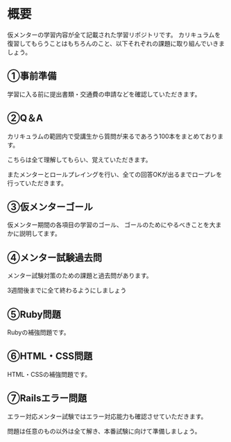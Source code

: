 # 概要
仮メンターの学習内容が全て記載された学習リポジトリです。
カリキュラムを復習してもらうことはもちろんのこと、以下それぞれの課題に取り組んでいきましょう。

## ①事前準備
学習に入る前に提出書類・交通費の申請などを確認していただきます。

## ②Q＆A
カリキュラムの範囲内で受講生から質問が来るであろう100本をまとめております。

こちらは全て理解してもらい、覚えていただきます。

またメンターとロールプレイングを行い、全ての回答OKが出るまでロープレを行っていただきます。

## ③仮メンターゴール
仮メンター期間の各項目の学習のゴール、
ゴールのためにやるべきことを大まかに説明してます。

## ④メンター試験過去問
メンター試験対策のための課題と過去問があります。

3週間後までに全て終わるようにしましょう

## ⑤Ruby問題
Rubyの補強問題です。

## ⑥HTML・CSS問題
HTML・CSSの補強問題です。

## ⑦Railsエラー問題
エラー対応メンター試験ではエラー対応能力も確認させていただきます。

問題は任意のもの以外は全て解き、本番試験に向けて準備しましょう。
